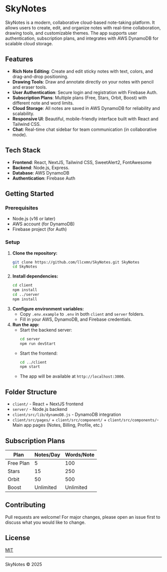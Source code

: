 # SkyNotes

SkyNotes is a modern, collaborative cloud-based note-taking platform. It allows users to create, edit, and organize notes with real-time collaboration, drawing tools, and customizable themes. The app supports user authentication, subscription plans, and integrates with AWS DynamoDB for scalable cloud storage. 

## Features
- **Rich Note Editing**: Create and edit sticky notes with text, colors, and drag-and-drop positioning.
- **Drawing Tools**: Draw and annotate directly on your notes with pencil and eraser tools.
- **User Authentication**: Secure login and registration with Firebase Auth.
- **Subscription Plans**: Multiple plans (Free, Stars, Orbit, Boost) with different note and word limits.
- **Cloud Storage**: All notes are saved in AWS DynamoDB for reliability and scalability.
- **Responsive UI**: Beautiful, mobile-friendly interface built with React and Tailwind CSS.
- **Chat**: Real-time chat sidebar for team communication (in collaborative mode).

## Tech Stack
- **Frontend**: React, NextJS, Tailwind CSS, SweetAlert2, FontAwesome
- **Backend**: Node.js, Express.
- **Database**: AWS DynamoDB
- **Authentication**: Firebase Auth

## Getting Started

### Prerequisites
- Node.js (v16 or later)
- AWS account (for DynamoDB)
- Firebase project (for Auth)

### Setup
1. **Clone the repository:**
   ```sh
   git clone https://github.com/llcxmn/SkyNotes.git SkyNotes
   cd SkyNotes
   ```
2. **Install dependencies:**
   ```sh
   cd client
   npm install
   cd ../server
   npm install
   ```
3. **Configure environment variables:**
   - Copy `.env.example` to `.env` in both `client` and `server` folders.
   - Fill in your AWS, DynamoDB, and Firebase credentials.
4. **Run the app:**
   - Start the backend server:
     ```sh
     cd server
     npm run devStart
     ```
   - Start the frontend:
     ```sh
     cd ../client
     npm start
     ```
   - The app will be available at `http://localhost:3000`.

## Folder Structure
- `client/` - React + NextJS frontend
- `server/` - Node.js backend
- `client/src/lib/dynamoDB.js` - DynamoDB integration
- `client/src/pages/` + `client/src/component/` + `client/src/components/`- Main app pages (Notes, Billing, Profile, etc.)

## Subscription Plans
| Plan       | Notes/Day | Words/Note | 
|------------|-----------|------------|
| Free Plan  | 5         | 100        | 
| Stars      | 15        | 250        |
| Orbit      | 50        | 500        | 
| Boost      | Unlimited | Unlimited  |

## Contributing
Pull requests are welcome! For major changes, please open an issue first to discuss what you would like to change.

## License
[MIT](LICENSE)

---
SkyNotes © 2025
